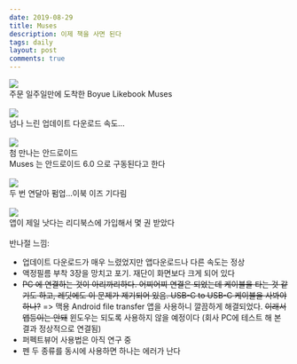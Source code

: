 ```yaml
---
date: 2019-08-29
title: Muses
description: 이제 책을 사면 된다
tags: daily
layout: post
comments: true
---
```


<img src="https://n2wb.files.wordpress.com/2019/08/f79e23ff-7b16-4568-b6b5-d32f61258a41.jpg" class="size-full wp-image-214">
<br>
주문 일주일만에 도착한 Boyue Likebook Muses
<br> <br>

<img src="https://n2wb.files.wordpress.com/2019/08/30cce3d3-492c-41f2-8b95-17d23215686f.jpg" class="size-full wp-image-215">
<br>
넘나 느린 업데이트 다운로드 속도...
<br> <br>

<img src="https://n2wb.files.wordpress.com/2019/08/01722aa3-1d85-41d6-a9a4-7e95beb6d409.jpg" class="size-full wp-image-216">
<br>
첨 만나는 안드로이드
<br>
Muses 는 안드로이드 6.0 으로 구동된다고 한다
<br> <br>

<img src="https://n2wb.files.wordpress.com/2019/08/cbb69f78-dca6-428b-b546-1f3456f99b65.jpg" class="size-full wp-image-217">
<br>
두 번 연달아 펌업...이북 이즈 기다림
<br> <br>

<img src="https://n2wb.files.wordpress.com/2019/08/cb76f6df-93f9-44f1-bb9d-eab6f92910a2.jpg" class="size-full wp-image-218">
<br>
앱이 제일 낫다는 리디북스에 가입해서 몇 권 받았다
<br> <br>
반나절 느낌:
<ul>
 	<li>업데이트 다운로드가 매우 느렸었지만 앱다운로드나 다른 속도는 정상</li>
 	<li>액정필름 부착 3장을 망치고 포기. 재단이 화면보다 크게 되어 있다</li>
 	<li><s>PC </s><s>에</s><s> </s><s>연결하는</s><s> </s><s>것이</s><s> </s><s>아리까리하다</s><s>. </s><s>어찌어찌</s><s> </s><s>연결은</s><s> </s><s>되었는데</s><s> </s><s>케이블을</s><s> </s><s>타는</s><s> </s><s>것</s><s> </s><s>같기도</s><s> </s><s>하고</s><s>, </s><s>레딧에도</s><s> </s><s>이</s><s> </s><s>문제가</s><s> </s><s>제기되어</s><s> </s><s>있음</s><s>. USB-C to USB-C </s><s>케이블을</s><s> </s><s>사봐야</s><s> </s><s>하나</s><s>?</s> =&gt; 맥용 Android file transfer 앱을 사용하니 깔끔하게 해결되었다. <s>이래서</s><s> </s><s>앱등이는</s><s> </s><s>안돼</s> 윈도우는 되도록 사용하지 않을 예정이다 (회사 PC에 테스트 해 본 결과 정상적으로 연결됨)</li>
 	<li>퍼펙트뷰어 사용법은 아직 연구 중</li>
 	<li>펜 두 종류를 동시에 사용하면 하나는 에러가 난다</li>
</ul>
